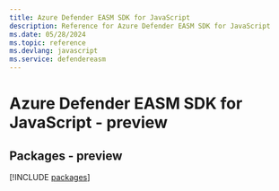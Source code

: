 ```yaml
---
title: Azure Defender EASM SDK for JavaScript
description: Reference for Azure Defender EASM SDK for JavaScript
ms.date: 05/28/2024
ms.topic: reference
ms.devlang: javascript
ms.service: defendereasm
---
```

# Azure Defender EASM SDK for JavaScript - preview
## Packages - preview
[!INCLUDE [packages](defender-easm-index.md)]